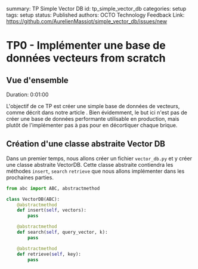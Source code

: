 summary: TP Simple Vector DB
id: tp_simple_vector_db
categories: setup
tags: setup
status: Published
authors: OCTO Technology
Feedback Link: https://github.com/AurelienMassiot/simple_vector_db/issues/new

# TP0 - Implémenter une base de données vecteurs from scratch

## Vue d'ensemble

Duration: 0:01:00

L'objectif de ce TP est créer une simple base de données de vecteurs, comme décrit dans notre article <TODO>.
Bien évidemment, le but ici n'est pas de créer une base de données performante utilisable en production, mais plutôt de l'implémenter pas à pas pour en décortiquer chaque brique.

## Création d'une classe abstraite Vector DB
Dans un premier temps, nous allons créer un fichier `vector_db.py` et y créer une classe abstraite VectorDB. Cette classe abstraite contiendra les méthodes `insert`, `search` `retrieve` que nous allons implémenter dans les prochaines parties.

```python
from abc import ABC, abstractmethod

class VectorDB(ABC):
    @abstractmethod
    def insert(self, vectors):
        pass

    @abstractmethod
    def search(self, query_vector, k):
        pass

    @abstractmethod
    def retrieve(self, key):
        pass
```